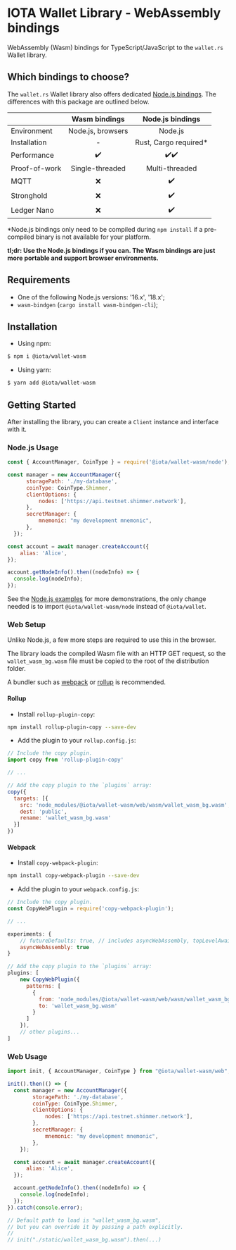 # IOTA Wallet Library - WebAssembly bindings

WebAssembly (Wasm) bindings for TypeScript/JavaScript to the `wallet.rs` Wallet library.

## Which bindings to choose?

The `wallet.rs` Wallet library also offers dedicated [Node.js bindings](../nodejs). The differences with this package are outlined below.

|               |   Wasm bindings   |   Node.js bindings    |
|:--------------|:-----------------:|:---------------------:|
| Environment   | Node.js, browsers |        Node.js        |
| Installation  |         -         | Rust, Cargo required* |
| Performance   |        ✔️          |          ✔️✔️           |
| Proof-of-work |  Single-threaded  |    Multi-threaded     |
| MQTT          |         ❌        |          ✔️            |
| Stronghold    |         ❌        |          ✔️            |
| Ledger Nano   |         ❌        |          ✔️            |

*Node.js bindings only need to be compiled during `npm install` if a pre-compiled binary is not available for your platform.

**tl;dr: Use the Node.js bindings if you can. The Wasm bindings are just more portable and support browser environments.** 

## Requirements

- One of the following Node.js versions: '16.x', '18.x';
- `wasm-bindgen` (`cargo install wasm-bindgen-cli`);

## Installation

- Using npm:

```bash
$ npm i @iota/wallet-wasm
```

- Using yarn:

```bash
$ yarn add @iota/wallet-wasm
```

## Getting Started

After installing the library, you can create a `Client` instance and interface with it.

### Node.js Usage

```javascript
const { AccountManager, CoinType } = require('@iota/wallet-wasm/node');

const manager = new AccountManager({
      storagePath: './my-database',
      coinType: CoinType.Shimmer,
      clientOptions: {
          nodes: ['https://api.testnet.shimmer.network'],
      },
      secretManager: {
          mnemonic: "my development mnemonic",
      },
  });

const account = await manager.createAccount({
    alias: 'Alice',
});

account.getNodeInfo().then((nodeInfo) => {
  console.log(nodeInfo);
});
```

See the [Node.js examples](../nodejs/examples) for more demonstrations, the only change needed is to import `@iota/wallet-wasm/node` instead of `@iota/wallet`.

### Web Setup

Unlike Node.js, a few more steps are required to use this in the browser.

The library loads the compiled Wasm file with an HTTP GET request, so the `wallet_wasm_bg.wasm` file must be copied to the root of the distribution folder.

A bundler such as [webpack](https://webpack.js.org/) or [rollup](https://rollupjs.org/) is recommended.

#### Rollup

- Install `rollup-plugin-copy`:

```bash
npm install rollup-plugin-copy --save-dev
```

- Add the plugin to your `rollup.config.js`:

```js
// Include the copy plugin.
import copy from 'rollup-plugin-copy'

// ...

// Add the copy plugin to the `plugins` array:
copy({
  targets: [{
    src: 'node_modules/@iota/wallet-wasm/web/wasm/wallet_wasm_bg.wasm',
    dest: 'public',
    rename: 'wallet_wasm_bg.wasm'
  }]
})
```

#### Webpack

- Install `copy-webpack-plugin`:

```bash
npm install copy-webpack-plugin --save-dev
```

- Add the plugin to your `webpack.config.js`:

```js
// Include the copy plugin.
const CopyWebPlugin = require('copy-webpack-plugin');

// ...

experiments: {
    // futureDefaults: true, // includes asyncWebAssembly, topLevelAwait etc.
    asyncWebAssembly: true
}

// Add the copy plugin to the `plugins` array:
plugins: [
    new CopyWebPlugin({
      patterns: [
        {
          from: 'node_modules/@iota/wallet-wasm/web/wasm/wallet_wasm_bg.wasm',
          to: 'wallet_wasm_bg.wasm'
        }
      ]
    }),
    // other plugins...
]
```

### Web Usage

```javascript
import init, { AccountManager, CoinType } from "@iota/wallet-wasm/web";

init().then(() => {
  const manager = new AccountManager({
        storagePath: './my-database',
        coinType: CoinType.Shimmer,
        clientOptions: {
            nodes: ['https://api.testnet.shimmer.network'],
        },
        secretManager: {
            mnemonic: "my development mnemonic",
        },
    });

  const account = await manager.createAccount({
      alias: 'Alice',
  });

  account.getNodeInfo().then((nodeInfo) => {
    console.log(nodeInfo);
  });
}).catch(console.error);

// Default path to load is "wallet_wasm_bg.wasm", 
// but you can override it by passing a path explicitly.
//
// init("./static/wallet_wasm_bg.wasm").then(...)
```
